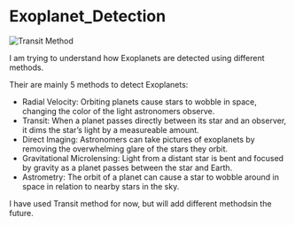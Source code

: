 
# Exoplanet_Detection

![Transit Method](https://qph.cf2.quoracdn.net/main-qimg-8bd6bbc8397413753f5d2eba266fd946.webp)

I am trying to understand how Exoplanets are detected using different methods.

Their are mainly 5 methods to detect Exoplanets:

- Radial Velocity: Orbiting planets cause stars to wobble in space, changing the color of the light astronomers observe.
- Transit: When a planet passes directly between its star and an observer, it dims the star’s light by  a measureable amount.
- Direct Imaging: Astronomers can take pictures of exoplanets by removing the overwhelming glare of the stars they orbit.
- Gravitational Microlensing: Light from a distant star is bent and focused by gravity as a planet passes between the star and Earth.
- Astrometry: The orbit of a planet can cause a star to wobble around in space in relation to nearby stars in the sky.

I have used Transit method for now, but will add different methodsin the future.
